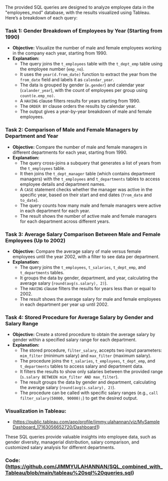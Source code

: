 The provided SQL queries are designed to analyze employee data in the "employees_mod" database, with the results visualized using Tableau. Here’s a breakdown of each query:

### Task 1: Gender Breakdown of Employees by Year (Starting from 1990)
- **Objective:** Visualize the number of male and female employees working in the company each year, starting from 1990.
- **Explanation:** 
  - The query joins the `t_employees` table with the `t_dept_emp` table using the employee number (`emp_no`).
  - It uses the `year(d.from_date)` function to extract the year from the `from_date` field and labels it as `calendar_year`.
  - The data is grouped by gender (`e.gender`) and calendar year (`calander_year`), with the count of employees per group using `count(e.emp_no)`.
  - A `HAVING` clause filters results for years starting from 1990.
  - The `ORDER BY` clause orders the results by calendar year.
  - The output gives a year-by-year breakdown of male and female employees.

### Task 2: Comparison of Male and Female Managers by Department and Year
- **Objective:** Compare the number of male and female managers in different departments for each year, starting from 1990.
- **Explanation:**
  - The query cross-joins a subquery that generates a list of years from the `t_employees` table.
  - It then joins the `t_dept_manager` table (which contains department managers) with the `t_employees` and `t_departments` tables to access employee details and department names.
  - A `CASE` statement checks whether the manager was active in the specific year, based on their start and end dates (`from_date` and `to_date`).
  - The query counts how many male and female managers were active in each department for each year.
  - The result shows the number of active male and female managers for each department across different years.

### Task 3: Average Salary Comparison Between Male and Female Employees (Up to 2002)
- **Objective:** Compare the average salary of male versus female employees until the year 2002, with a filter to see data per department.
- **Explanation:**
  - The query joins the `t_employees`, `t_salaries`, `t_dept_emp`, and `t_departments` tables.
  - It groups the data by gender, department, and year, calculating the average salary (`round(avg(s.salary), 2)`).
  - The `HAVING` clause filters the results for years less than or equal to 2002.
  - The result shows the average salary for male and female employees in each department per year up until 2002.

### Task 4: Stored Procedure for Average Salary by Gender and Salary Range
- **Objective:** Create a stored procedure to obtain the average salary by gender within a specified salary range for each department.
- **Explanation:**
  - The stored procedure, `filter_salary`, accepts two input parameters: `mim_filter` (minimum salary) and `max_filter` (maximum salary).
  - The procedure joins the `t_salaries`, `t_employees`, `t_dept_emp`, and `t_departments` tables to access salary and department data.
  - It filters the results to show only salaries between the provided range (`s.salary BETWEEN mim_filter AND max_filter`).
  - The result groups the data by gender and department, calculating the average salary (`round(avg(s.salary), 2)`).
  - The procedure can be called with specific salary ranges (e.g., `call filter_salary(50000, 90000);`) to get the desired output.

### Visualization in Tableau:
- (https://public.tableau.com/app/profile/jimmy.ulahannan/viz/MySampleDashboard_17163056652720/Dashboard1)

These SQL queries provide valuable insights into employee data, such as gender diversity, managerial distribution, salary comparison, and customized salary analysis for different departments.
### Code:(https://github.com/JIMMYULAHANNAN/SQL_combined_with_Tableau/blob/main/tableau%20sql%20queries.sql)
